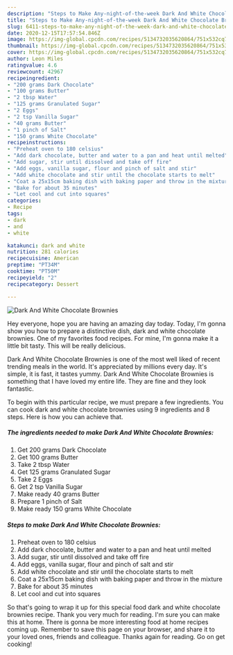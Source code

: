 ```yaml
---
description: "Steps to Make Any-night-of-the-week Dark And White Chocolate Brownies"
title: "Steps to Make Any-night-of-the-week Dark And White Chocolate Brownies"
slug: 6411-steps-to-make-any-night-of-the-week-dark-and-white-chocolate-brownies
date: 2020-12-15T17:57:54.846Z
image: https://img-global.cpcdn.com/recipes/5134732035620864/751x532cq70/dark-and-white-chocolate-brownies-recipe-main-photo.jpg
thumbnail: https://img-global.cpcdn.com/recipes/5134732035620864/751x532cq70/dark-and-white-chocolate-brownies-recipe-main-photo.jpg
cover: https://img-global.cpcdn.com/recipes/5134732035620864/751x532cq70/dark-and-white-chocolate-brownies-recipe-main-photo.jpg
author: Leon Miles
ratingvalue: 4.6
reviewcount: 42967
recipeingredient:
- "200 grams Dark Chocolate"
- "100 grams Butter"
- "2 tbsp Water"
- "125 grams Granulated Sugar"
- "2 Eggs"
- "2 tsp Vanilla Sugar"
- "40 grams Butter"
- "1 pinch of Salt"
- "150 grams White Chocolate"
recipeinstructions:
- "Preheat oven to 180 celsius"
- "Add dark chocolate, butter and water to a pan and heat until melted"
- "Add sugar, stir until dissolved and take off fire"
- "Add eggs, vanilla sugar, flour and pinch of salt and stir"
- "Add white chocolate and stir until the chocolate starts to melt"
- "Coat a 25x15cm baking dish with baking paper and throw in the mixture"
- "Bake for about 35 minutes"
- "Let cool and cut into squares"
categories:
- Recipe
tags:
- dark
- and
- white

katakunci: dark and white 
nutrition: 281 calories
recipecuisine: American
preptime: "PT34M"
cooktime: "PT50M"
recipeyield: "2"
recipecategory: Dessert

---
```



![Dark And White Chocolate Brownies](https://img-global.cpcdn.com/recipes/5134732035620864/751x532cq70/dark-and-white-chocolate-brownies-recipe-main-photo.jpg)

Hey everyone, hope you are having an amazing day today. Today, I'm gonna show you how to prepare a distinctive dish, dark and white chocolate brownies. One of my favorites food recipes. For mine, I'm gonna make it a little bit tasty. This will be really delicious.

Dark And White Chocolate Brownies is one of the most well liked of recent trending meals in the world. It's appreciated by millions every day. It's simple, it is fast, it tastes yummy. Dark And White Chocolate Brownies is something that I have loved my entire life. They are fine and they look fantastic.




To begin with this particular recipe, we must prepare a few ingredients. You can cook dark and white chocolate brownies using 9 ingredients and 8 steps. Here is how you can achieve that.

<!--inarticleads1-->

##### The ingredients needed to make Dark And White Chocolate Brownies:

1. Get 200 grams Dark Chocolate
1. Get 100 grams Butter
1. Take 2 tbsp Water
1. Get 125 grams Granulated Sugar
1. Take 2 Eggs
1. Get 2 tsp Vanilla Sugar
1. Make ready 40 grams Butter
1. Prepare 1 pinch of Salt
1. Make ready 150 grams White Chocolate




<!--inarticleads2-->

##### Steps to make Dark And White Chocolate Brownies:

1. Preheat oven to 180 celsius
1. Add dark chocolate, butter and water to a pan and heat until melted
1. Add sugar, stir until dissolved and take off fire
1. Add eggs, vanilla sugar, flour and pinch of salt and stir
1. Add white chocolate and stir until the chocolate starts to melt
1. Coat a 25x15cm baking dish with baking paper and throw in the mixture
1. Bake for about 35 minutes
1. Let cool and cut into squares




So that's going to wrap it up for this special food dark and white chocolate brownies recipe. Thank you very much for reading. I'm sure you can make this at home. There is gonna be more interesting food at home recipes coming up. Remember to save this page on your browser, and share it to your loved ones, friends and colleague. Thanks again for reading. Go on get cooking!
